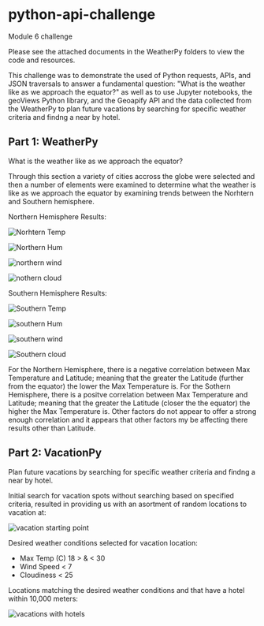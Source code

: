 # python-api-challenge
Module 6 challenge

Please see the attached documents in the WeatherPy folders to view the code and resources.

This challenge was to demonstrate the used of Python requests, APIs, and JSON traversals to answer a fundamental question: "What is the weather like as we approach the equator?" as well as to use Jupyter notebooks, the geoViews Python library, and the Geoapify API and the data collected from the WeatherPy to plan future vacations by searching for specific weather criteria and findng a near by hotel. 

## Part 1: WeatherPy
What is the weather like as we approach the equator?

Through this section a variety of cities accross the globe were selected and then a number of elements were examined to determine what the weather is like as we approach the equator by examining trends between the Norhtern and Southern hemisphere. 

Northern Hemisphere Results:

![Norhtern Temp](https://user-images.githubusercontent.com/120147552/216836546-0d5122af-19a3-402c-959b-ac989eebc61b.png)

![Northern Hum](https://user-images.githubusercontent.com/120147552/216836553-9c96fd38-6673-494e-ba0e-e90cfb3827ba.png)

![northern wind](https://user-images.githubusercontent.com/120147552/216836556-2df37425-1fa1-454a-9a27-569484b98e8a.png)

![nothern cloud](https://user-images.githubusercontent.com/120147552/216836560-c99babcb-9640-4b5d-b026-0c3752d8514e.png)

Southern Hemisphere Results:

![Southern Temp](https://user-images.githubusercontent.com/120147552/216836572-92243181-5366-4ef8-8eda-9c6fd122fee8.png)

![southern Hum](https://user-images.githubusercontent.com/120147552/216836576-dc946e22-d2c0-4d88-add7-fe2613e86892.png)

![southern wind](https://user-images.githubusercontent.com/120147552/216836589-51943ddf-31f9-433a-b3c4-906c451b719f.png)

![Southern cloud](https://user-images.githubusercontent.com/120147552/216836591-7a48e3e7-ca0c-42ee-b59a-fcd3cde89bd6.png)

 
 For the Northern Hemisphere, there is a negative correlation between Max Temperature and Latitude; meaning that the greater the Latitude (further from the equator) the lower the Max Temperature is. For the Sothern Hemisphere, there is a positve correlation between Max Temperature and Latitude; meaning that the greater the Latitude (closer the the equator) the higher the Max Temperature is. Other factors do not appear to offer a strong enough correlation and it appears that other factors my be affecting there results other than Latitude.

## Part 2: VacationPy
Plan future vacations by searching for specific weather criteria and findng a near by hotel.

Initial search for vacation spots without searching based on specified criteria, resulted in providing us with an asortment of random locations to vacation at:

![vacation starting point](https://user-images.githubusercontent.com/120147552/216836994-af1faa9e-a30e-45fc-8b87-8b976ce4db19.png)

Desired weather conditions selected for vacation location:
* Max Temp (C) 18 > & < 30
* Wind Speed < 7
* Cloudiness < 25

Locations matching the desired weather conditions and that have a hotel within 10,000 meters:

![vacations with hotels](https://user-images.githubusercontent.com/120147552/216837796-73359ca6-c3a8-4aca-92c4-fc5efa317180.png)


